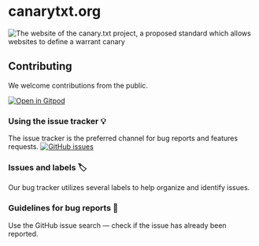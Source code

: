 # canarytxt.org

![The website of the canary.txt project, a proposed standard which allows websites to define a warrant canary](https://user-images.githubusercontent.com/18099289/42649227-5bbbb1f4-8609-11e8-988c-ad7b41b8873e.png)

## Contributing

We welcome contributions from the public.

[![Open in Gitpod](https://gitpod.io/button/open-in-gitpod.svg)](https://gitpod.io/#https://github.com/gitpod-io/template-nixos)

### Using the issue tracker 💡

The issue tracker is the preferred channel for bug reports and features requests. [![GitHub issues](https://img.shields.io/github/issues/ghuntley/canarytxt.org.svg?style=flat-square)](https://github.com/ghuntley/canarytxt.org/issues)

### Issues and labels 🏷

Our bug tracker utilizes several labels to help organize and identify issues.

### Guidelines for bug reports 🐛

Use the GitHub issue search — check if the issue has already been reported.
